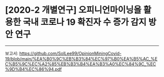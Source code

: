 # [2020-2 개별연구] 오피니언마이닝을 활용한 국내 코로나 19 확진자 수 증가 감지 방안 연구
-----------------------
보고서: https://github.com/SolLee99/OpinionMiningCovid-19/blob/main/%EA%B0%9C%EB%B3%84%EC%97%B0%EA%B5%AC_%EC%B5%9C%EC%A2%85%EB%B3%B4%EA%B3%A0%EC%84%9C_%EC%9D%B4%EC%86%94.pdf
